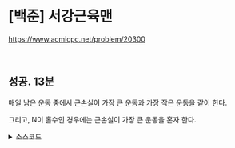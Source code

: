 # [백준] 서강근육맨

https://www.acmicpc.net/problem/20300

<br>

## 성공. 13분

매일 남은 운동 중에서 근손실이 가장 큰 운동과 가장 작은 운동을 같이 한다.

그리고, N이 홀수인 경우에는 근손실이 가장 큰 운동을 혼자 한다.

<details><summary>소스코드</summary>

```java
import java.io.*;
import java.util.*;

public class Main {

    void solution() throws Exception {
        BufferedReader br = new BufferedReader(new InputStreamReader(System.in));

        int N = Integer.parseInt(br.readLine());
        long[] T = Arrays.stream(br.readLine().split(" ")).mapToLong(Long::parseLong).sorted().toArray();

        long M;
        if (N % 2 == 1) {
            M = T[N - 1];
            for (int i = 0; i < N/2; i++) {
                M = Math.max(M, T[i] + T[N - i - 2]);
            }
        }
        else {
            M = 0;
            for (int i = 0; i < N/2; i++) {
                M = Math.max(M, T[i] + T[N - i - 1]);
            }
        }

        System.out.println(M);

        br.close();
    }

    public static void main(String[] args) throws Exception {
        new Main().solution();
    }
}
```

</details>
